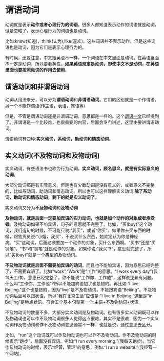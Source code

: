 # 谓语动词

动词就是表示**动作或者心理行为的词语**。很多人都知道表示动作的词语就是动词，但是忽略了，表示心理行为的词语也是动词。

比如:know(知道)，think(认为),like(喜欢)，这些词语并不表示动作，但是这些词语也是动词，因为它们是表示心理行为的。

有时候，还要注意，中文跟英语不一样，一个词语在中文里面是动词，在英语里面不一定是动词，所以要看英语。**如果英语规定是动词，即使中文不是动词，在英语里面也要按照动词的作用去使用**。

## 谓语动词和非谓语动词

动词从用法来分，可以分为**谓语动词**和**非谓语动词**。它们的区别就是一个作谓语，另一个不能作谓语(作主语，表语，宾语等)

但是，不管是谓语动词还是非谓语动词，意思都是一样的。这个[谓语一文](./谓语)已经提到了。非谓语是一个比较难，也很重要的内容，后面会专门讲述，这里主要讲谓语动词。

谓语动词有四种:**实义动词，系动词，助动词和情态动词**。

## 实义动词(不及物动词和及物动词)

实义动词，有些语法书也称为行为动词。**实义动词，顾名思义，就是有实际意义的动词**。

大部分动词都是有实际意义。但是也有少数动词是没有意义的，或者意义不完整的，比如系动词，助动词和情态动词。所以也可以这样理解实义动词:**除了系动词，助动词和情态动词，剩下的就是实义动词了**。

实义动词又分为**不及物动词**和**及物动词**

**及物动词，就是后面一定要加宾语的实力动词，也就是加个动作的对象或者承受者**。及物动词如果不加宾语，句子的意思就不完整了。比如，“买(buy)”这个动词，我们造句的时候，不可能只说:“我买”，或者“你买”。如果你去买东西的时候，跟售货员说:“小姐，我买”，不说买什么东西，她肯定认为你是神经病。“买”这动词，后面必须要加一个动作的对象，买什么东西啊。“买书”还是“买钢笔”，“书”和“钢笔”就是动作的对象。如果你说:“我买书”，意思就完整了，所以“买(buy)”就是一个典型的及物动词。

**不及物动词就是后面不需要加宾语的动词**。而且也不能加宾语，因为意思已经完整了，不需要宾语了。比如“work”,“Work”是“工作”的意思。“I work every day”(我每天工作)，意思已经完整了。你不能说“工作你，工作他”，这样说逻辑有问题。什么叫“工作你，工作他”?所以不能加宾语加了也是错的。再比如:“I live Beijing.”这个也是错的，因为“live”是不及物动词，不能跟宾语“Beiiing”。不及物动词后面可以跟状语，所以“我在北京生活”应该是:“I live in Beijimg.”这里是“in Beijing”是地点状语。符合五个基本句型第一个:[主语+不及物动词+状语](/docs/English/基本句型.html#_1-主语-谓语-不及物动词-状语-表示动作).

不及物动词的数量不多，大部分实义动词是及物动词。也有很多实义动词既可以作及物动词也可以作不及物动词很多人觉得这点很难，其实不是很难，因为一个实义动词作及物动词和作不及物动词意思通常不一样，也就是说，通过意思去区分。

比如，“run”这个动词既可以作及物动词也可以作不及物动词。作不及物动词的时候表示“跑步”，后面没有宾语。例如:“I run every morning.”(我每天跑步)。当它作及物动词的时候，表示“经营，管理”的意思，例如:“I run a website.”(我经营一个网站)。

